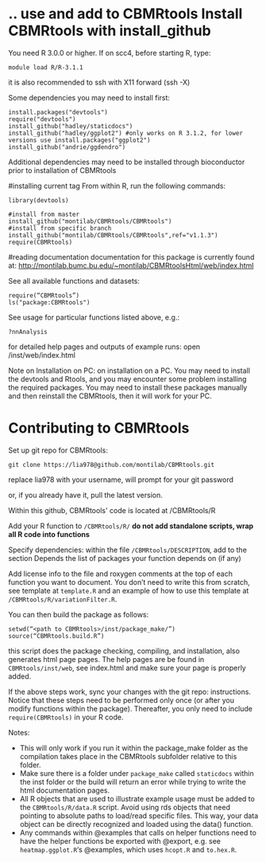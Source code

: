 
.. use and add to CBMRtools
**Install CBMRtools with install_github**
========

You need R 3.0.0 or higher. If on scc4, before starting R, type:

    module load R/R-3.1.1

it is also recommended to ssh with X11 forward (ssh -X)

Some dependencies you may need to install first:

    install.packages("devtools")
    require("devtools")
    install_github("hadley/staticdocs")
    install_github("hadley/ggplot2") #only works on R 3.1.2, for lower versions use install.packages("ggplot2")
    install_github("andrie/ggdendro")

Additional dependencies may need to be installed through bioconductor prior to installation of CBMRtools

#installing current tag
From within R, run the following commands:

    library(devtools)
	
    #install from master
    install_github("montilab/CBMRtools/CBMRtools")
    #install from specific branch
    install_github("montilab/CBMRtools/CBMRtools",ref="v1.1.3")
    require(CBMRtools)


#reading documentation
documentation for this package is currently found at:
http://montilab.bumc.bu.edu/~montilab/CBMRtoolsHtml/web/index.html

See all available functions and datasets:

    require(“CBMRtools”)
    ls("package:CBMRtools")

See usage for particular functions listed above, e.g.:

    ?nnAnalysis

for detailed help pages and outputs of example runs: 
open <path to CBMRtools>/inst/web/index.html

Note on Installation on PC: on installation on a PC. You may need to install the devtools and Rtools, and you may encounter some problem installing the required packages. You may need to install these packages manually and then reinstall the CBMRtools, then it will work for your PC. 

**Contributing to CBMRtools**
========

Set up git repo for CBMRtools:

    git clone https://lia978@github.com/montilab/CBMRtools.git
    
replace lia978 with your username, will prompt for your git password

or, if you already have it, pull the latest version.

Within this github, CBMRtools' code is located at /CBMRtools/R

Add your R function to <code>/CBMRtools/R/</code> **do not add standalone scripts, wrap all R code into functions**

Specify dependencies: within the file <code>/CBMRtools/DESCRIPTION</code>, add to the section Depends the list of packages your function depends on (if any)

Add license info to the file and roxygen comments at the top of each function you want to document. You don’t need to write this from scratch, see template at	<code>template.R</code> and an example of how to use this template at 
<code>/CBMRtools/R/variationFilter.R</code>.

You can then build the package as follows:

    setwd(“<path to CBMRtools>/inst/package_make/”)
    source(“CBMRtools.build.R”) 

this script does the package checking, compiling, and installation, also generates html page pages. The help pages are be found in <code>CBMRtools/inst/web</code>, see index.html and make sure your page is properly added. 

If the above steps work, sync your changes with the git repo: instructions.
Notice that these steps need to be performed only once (or after you modify functions within the package). Thereafter, you only need to include <code>require(CBMRtools)</code> in your R code.

Notes: 
- This will only work if you run it within the package_make folder as the compilation takes place in the CBMRtools subfolder relative to this folder.  
- Make sure there is a folder under <code>package_make</code> called <code>staticdocs</code> within the inst folder or the build will return an error while trying to write the html documentation pages.
- All R objects that are used to illustrate example usage must be added to the <code>CBMRtools/R/data.R</code> script. Avoid using rds objects that need pointing to absolute paths to load/read specific files. This way, your data object can be directly recognized and loaded using the data() function.
- Any commands within @examples that calls on helper functions need to have the helper functions be exported with @export, e.g. see <code>heatmap.ggplot.R</code>‘s @examples, which uses <code>hcopt.R</code> and <code>to.hex.R</code>.

